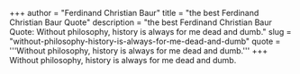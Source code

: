 +++
author = "Ferdinand Christian Baur"
title = "the best Ferdinand Christian Baur Quote"
description = "the best Ferdinand Christian Baur Quote: Without philosophy, history is always for me dead and dumb."
slug = "without-philosophy-history-is-always-for-me-dead-and-dumb"
quote = '''Without philosophy, history is always for me dead and dumb.'''
+++
Without philosophy, history is always for me dead and dumb.
